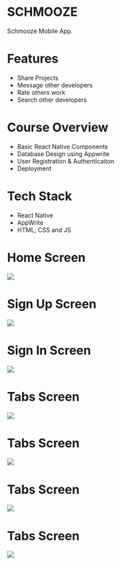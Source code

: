 # SCHMOOZE
Schmooze Mobile App.

# Features
* Share Projects
* Message other developers
* Rate others work
* Search other developers

# Course Overview
* Basic React Native Components
* Database Design using Appwrite
* User Registration & Authenticaiton
* Deployment

# Tech Stack
* React Native
* AppWrite
* HTML, CSS and JS

# Home Screen
<img src="assets/images/onboarding1.jpg">  

# Sign Up Screen
<img src="assets/images/register1.jpg">  

# Sign In Screen
<img src="assets/images/login1.jpg">  

# Tabs Screen
<img src="assets/images/screenshot/home1.jpg">  

# Tabs Screen
<img src="assets/images/chat1.jpg">  

# Tabs Screen
<img src="assets/images/match1.jpg">  

# Tabs Screen
<img src="assets/images/profile1.jpg">  
